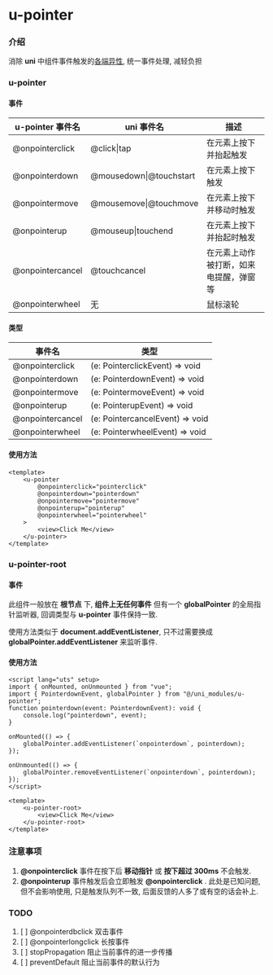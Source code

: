 # u-pointer

### 介绍

消除 **uni** 中组件事件触发的[各端异性](https://doc.dcloud.net.cn/uni-app-x/component/common.html#%E7%BB%84%E4%BB%B6%E5%85%A8%E5%B1%80%E4%BA%8B%E4%BB%B6), 统一事件处理, 减轻负担

### u-pointer

#### 事件

| **u-pointer 事件名** | uni 事件名              | 描述                                   |
| -------------------- | ----------------------- | -------------------------------------- |
| @onpointerclick      | @click\|tap             | 在元素上按下并抬起触发                 |
| @onpointerdown       | @mousedown\|@touchstart | 在元素上按下触发                       |
| @onpointermove       | @mousemove\|@touchmove  | 在元素上按下并移动时触发               |
| @onpointerup         | @mouseup\|touchend      | 在元素上按下并抬起时触发               |
| @onpointercancel     | @touchcancel            | 在元素上动作被打断，如来电提醒，弹窗等 |
| @onpointerwheel      | 无                      | 鼠标滚轮                               |

#### 类型

| **事件名**       | 类型                            |
| ---------------- | ------------------------------- |
| @onpointerclick  | (e: PointerclickEvent) => void  |
| @onpointerdown   | (e: PointerdownEvent) => void   |
| @onpointermove   | (e: PointermoveEvent) => void   |
| @onpointerup     | (e: PointerupEvent) => void     |
| @onpointercancel | (e: PointercancelEvent) => void |
| @onpointerwheel  | (e: PointerwheelEvent) => void  |

#### 使用方法

```vue
<template>
	<u-pointer
		@onpointerclick="pointerclick"
		@onpointerdown="pointerdown"
		@onpointermove="pointermove"
		@onpointerup="pointerup"
		@onpointerwheel="pointerwheel"
	>
		<view>Click Me</view>
	</u-pointer>
</template>
```

### u-pointer-root

#### 事件

此组件一般放在 **根节点** 下, **组件上无任何事件** 但有一个 **globalPointer** 的全局指针监听器, 回调类型与 **u-pointer** 事件保持一致.

使用方法类似于 **document.addEventListener**, 只不过需要换成 **globalPointer.addEventListener** 来监听事件.

#### 使用方法

```vue
<script lang="uts" setup>
import { onMounted, onUnmounted } from "vue";
import { PointerdownEvent, globalPointer } from "@/uni_modules/u-pointer";
function pointerdown(event: PointerdownEvent): void {
	console.log("pointerdown", event);
}

onMounted(() => {
	globalPointer.addEventListener(`onpointerdown`, pointerdown);
});

onUnmounted(() => {
	globalPointer.removeEventListener(`onpointerdown`, pointerdown);
});
</script>

<template>
	<u-pointer-root>
		<view>Click Me</view>
	</u-pointer-root>
</template>
```

### 注意事项

1. **@onpointerclick** 事件在按下后 **移动指针** 或 **按下超过 300ms** 不会触发.
1. **@onpointerup** 事件触发后会立即触发 **@onpointerclick** . 此处是已知问题, 但不会影响使用, 只是触发队列不一致, 后面反馈的人多了或有空的话会补上.

### TODO

1. [ ] @onpointerdbclick 双击事件
2. [ ] @onpointerlongclick 长按事件
3. [ ] stopPropagation 阻止当前事件的进一步传播
4. [ ] preventDefault 阻止当前事件的默认行为
